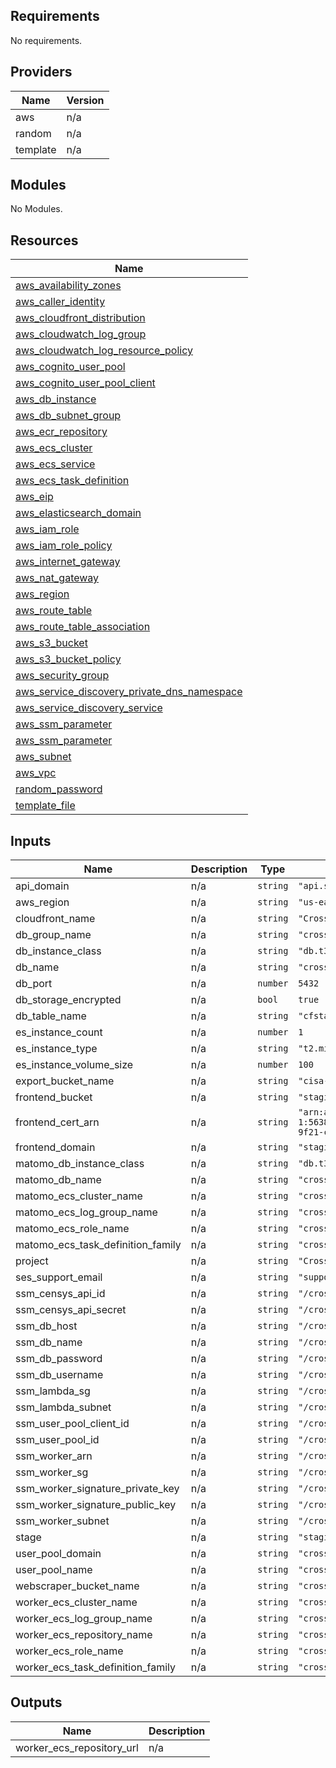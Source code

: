 <!-- BEGINNING OF PRE-COMMIT-TERRAFORM DOCS HOOK -->
## Requirements

No requirements.

## Providers

| Name | Version |
|------|---------|
| aws | n/a |
| random | n/a |
| template | n/a |

## Modules

No Modules.

## Resources

| Name |
|------|
| [aws_availability_zones](https://registry.terraform.io/providers/hashicorp/aws/latest/docs/data-sources/availability_zones) |
| [aws_caller_identity](https://registry.terraform.io/providers/hashicorp/aws/latest/docs/data-sources/caller_identity) |
| [aws_cloudfront_distribution](https://registry.terraform.io/providers/hashicorp/aws/latest/docs/resources/cloudfront_distribution) |
| [aws_cloudwatch_log_group](https://registry.terraform.io/providers/hashicorp/aws/latest/docs/resources/cloudwatch_log_group) |
| [aws_cloudwatch_log_resource_policy](https://registry.terraform.io/providers/hashicorp/aws/latest/docs/resources/cloudwatch_log_resource_policy) |
| [aws_cognito_user_pool](https://registry.terraform.io/providers/hashicorp/aws/latest/docs/resources/cognito_user_pool) |
| [aws_cognito_user_pool_client](https://registry.terraform.io/providers/hashicorp/aws/latest/docs/resources/cognito_user_pool_client) |
| [aws_db_instance](https://registry.terraform.io/providers/hashicorp/aws/latest/docs/resources/db_instance) |
| [aws_db_subnet_group](https://registry.terraform.io/providers/hashicorp/aws/latest/docs/resources/db_subnet_group) |
| [aws_ecr_repository](https://registry.terraform.io/providers/hashicorp/aws/latest/docs/resources/ecr_repository) |
| [aws_ecs_cluster](https://registry.terraform.io/providers/hashicorp/aws/latest/docs/resources/ecs_cluster) |
| [aws_ecs_service](https://registry.terraform.io/providers/hashicorp/aws/latest/docs/resources/ecs_service) |
| [aws_ecs_task_definition](https://registry.terraform.io/providers/hashicorp/aws/latest/docs/resources/ecs_task_definition) |
| [aws_eip](https://registry.terraform.io/providers/hashicorp/aws/latest/docs/resources/eip) |
| [aws_elasticsearch_domain](https://registry.terraform.io/providers/hashicorp/aws/latest/docs/resources/elasticsearch_domain) |
| [aws_iam_role](https://registry.terraform.io/providers/hashicorp/aws/latest/docs/resources/iam_role) |
| [aws_iam_role_policy](https://registry.terraform.io/providers/hashicorp/aws/latest/docs/resources/iam_role_policy) |
| [aws_internet_gateway](https://registry.terraform.io/providers/hashicorp/aws/latest/docs/resources/internet_gateway) |
| [aws_nat_gateway](https://registry.terraform.io/providers/hashicorp/aws/latest/docs/resources/nat_gateway) |
| [aws_region](https://registry.terraform.io/providers/hashicorp/aws/latest/docs/data-sources/region) |
| [aws_route_table](https://registry.terraform.io/providers/hashicorp/aws/latest/docs/resources/route_table) |
| [aws_route_table_association](https://registry.terraform.io/providers/hashicorp/aws/latest/docs/resources/route_table_association) |
| [aws_s3_bucket](https://registry.terraform.io/providers/hashicorp/aws/latest/docs/resources/s3_bucket) |
| [aws_s3_bucket_policy](https://registry.terraform.io/providers/hashicorp/aws/latest/docs/resources/s3_bucket_policy) |
| [aws_security_group](https://registry.terraform.io/providers/hashicorp/aws/latest/docs/resources/security_group) |
| [aws_service_discovery_private_dns_namespace](https://registry.terraform.io/providers/hashicorp/aws/latest/docs/resources/service_discovery_private_dns_namespace) |
| [aws_service_discovery_service](https://registry.terraform.io/providers/hashicorp/aws/latest/docs/resources/service_discovery_service) |
| [aws_ssm_parameter](https://registry.terraform.io/providers/hashicorp/aws/latest/docs/data-sources/ssm_parameter) |
| [aws_ssm_parameter](https://registry.terraform.io/providers/hashicorp/aws/latest/docs/resources/ssm_parameter) |
| [aws_subnet](https://registry.terraform.io/providers/hashicorp/aws/latest/docs/resources/subnet) |
| [aws_vpc](https://registry.terraform.io/providers/hashicorp/aws/latest/docs/resources/vpc) |
| [random_password](https://registry.terraform.io/providers/hashicorp/random/latest/docs/resources/password) |
| [template_file](https://registry.terraform.io/providers/hashicorp/template/latest/docs/data-sources/file) |

## Inputs

| Name | Description | Type | Default | Required |
|------|-------------|------|---------|:--------:|
| api\_domain | n/a | `string` | `"api.staging.crossfeed.cyber.dhs.gov"` | no |
| aws\_region | n/a | `string` | `"us-east-1"` | no |
| cloudfront\_name | n/a | `string` | `"Crossfeed Staging Frontend"` | no |
| db\_group\_name | n/a | `string` | `"crossfeed-db-group"` | no |
| db\_instance\_class | n/a | `string` | `"db.t3.micro"` | no |
| db\_name | n/a | `string` | `"crossfeed-stage-db"` | no |
| db\_port | n/a | `number` | `5432` | no |
| db\_storage\_encrypted | n/a | `bool` | `true` | no |
| db\_table\_name | n/a | `string` | `"cfstagedb"` | no |
| es\_instance\_count | n/a | `number` | `1` | no |
| es\_instance\_type | n/a | `string` | `"t2.micro.elasticsearch"` | no |
| es\_instance\_volume\_size | n/a | `number` | `100` | no |
| export\_bucket\_name | n/a | `string` | `"cisa-crossfeed-staging-exports"` | no |
| frontend\_bucket | n/a | `string` | `"staging.crossfeed.cyber.dhs.gov"` | no |
| frontend\_cert\_arn | n/a | `string` | `"arn:aws:acm:us-east-1:563873274798:certificate/7c6a5980-80e3-47a4-9f21-cbda44b6f34c"` | no |
| frontend\_domain | n/a | `string` | `"staging.crossfeed.cyber.dhs.gov"` | no |
| matomo\_db\_instance\_class | n/a | `string` | `"db.t3.micro"` | no |
| matomo\_db\_name | n/a | `string` | `"crossfeed-matomo-staging"` | no |
| matomo\_ecs\_cluster\_name | n/a | `string` | `"crossfeed-matomo-staging"` | no |
| matomo\_ecs\_log\_group\_name | n/a | `string` | `"crossfeed-matomo-staging"` | no |
| matomo\_ecs\_role\_name | n/a | `string` | `"crossfeed-matomo-staging"` | no |
| matomo\_ecs\_task\_definition\_family | n/a | `string` | `"crossfeed-matomo-staging"` | no |
| project | n/a | `string` | `"Crossfeed"` | no |
| ses\_support\_email | n/a | `string` | `"support@staging.crossfeed.cyber.dhs.gov"` | no |
| ssm\_censys\_api\_id | n/a | `string` | `"/crossfeed/staging/CENSYS_API_ID"` | no |
| ssm\_censys\_api\_secret | n/a | `string` | `"/crossfeed/staging/CENSYS_API_SECRET"` | no |
| ssm\_db\_host | n/a | `string` | `"/crossfeed/staging/DATABASE_HOST"` | no |
| ssm\_db\_name | n/a | `string` | `"/crossfeed/staging/DATABASE_NAME"` | no |
| ssm\_db\_password | n/a | `string` | `"/crossfeed/staging/DATABASE_PASSWORD"` | no |
| ssm\_db\_username | n/a | `string` | `"/crossfeed/staging/DATABASE_USER"` | no |
| ssm\_lambda\_sg | n/a | `string` | `"/crossfeed/staging/SG_ID"` | no |
| ssm\_lambda\_subnet | n/a | `string` | `"/crossfeed/staging/SUBNET_ID"` | no |
| ssm\_user\_pool\_client\_id | n/a | `string` | `"/crossfeed/staging/USER_POOL_CLIENT_ID"` | no |
| ssm\_user\_pool\_id | n/a | `string` | `"/crossfeed/staging/USER_POOL_ID"` | no |
| ssm\_worker\_arn | n/a | `string` | `"/crossfeed/staging/WORKER_CLUSTER_ARN"` | no |
| ssm\_worker\_sg | n/a | `string` | `"/crossfeed/staging/WORKER_SG_ID"` | no |
| ssm\_worker\_signature\_private\_key | n/a | `string` | `"/crossfeed/staging/WORKER_SIGNATURE_PRIVATE_KEY"` | no |
| ssm\_worker\_signature\_public\_key | n/a | `string` | `"/crossfeed/staging/WORKER_SIGNATURE_PUBLIC_KEY"` | no |
| ssm\_worker\_subnet | n/a | `string` | `"/crossfeed/staging/WORKER_SUBNET_ID"` | no |
| stage | n/a | `string` | `"staging"` | no |
| user\_pool\_domain | n/a | `string` | `"crossfeed-staging"` | no |
| user\_pool\_name | n/a | `string` | `"crossfeed-staging"` | no |
| webscraper\_bucket\_name | n/a | `string` | `"crossfeed-staging-webscraper"` | no |
| worker\_ecs\_cluster\_name | n/a | `string` | `"crossfeed-worker-staging"` | no |
| worker\_ecs\_log\_group\_name | n/a | `string` | `"crossfeed-worker-staging"` | no |
| worker\_ecs\_repository\_name | n/a | `string` | `"crossfeed-worker-staging"` | no |
| worker\_ecs\_role\_name | n/a | `string` | `"crossfeed-worker-staging"` | no |
| worker\_ecs\_task\_definition\_family | n/a | `string` | `"crossfeed-worker-staging"` | no |

## Outputs

| Name | Description |
|------|-------------|
| worker\_ecs\_repository\_url | n/a |
<!-- END OF PRE-COMMIT-TERRAFORM DOCS HOOK -->